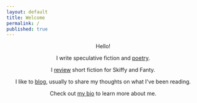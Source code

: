 ```yaml
---
layout: default
title: Welcome
permalink: /
published: true
---
```


<p style="text-align:center">Hello!</p>

<p style="text-align:center">I write speculative fiction and <a href="{{ site.baseurl }}/poetry/">poetry</a>.</p>

<p style="text-align:center">I <a href="{{ site.baseurl }}/nonfiction/">review</a> short fiction for Skiffy and Fanty.</p>

<p style="text-align:center">I like to <a href="{{ site.baseurl }}/blog/">blog</a>, usually to share my thoughts on what I've been reading.</p>

<p style="text-align:center">Check out <a href="{{ site.baseurl }}/about/">my bio</a> to learn more about me.</p>
